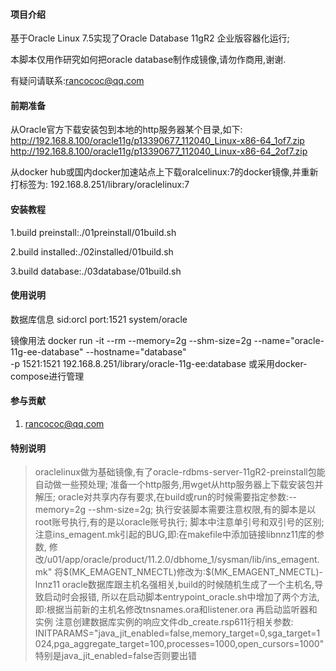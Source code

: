 #### 项目介绍
基于Oracle Linux 7.5实现了Oracle Database 11gR2 企业版容器化运行;

本脚本仅用作研究如何把oracle database制作成镜像,请勿作商用,谢谢.

有疑问请联系:rancococ@qq.com

#### 前期准备
从Oracle官方下载安装包到本地的http服务器某个目录,如下:
http://192.168.8.100/oracle11g/p13390677_112040_Linux-x86-64_1of7.zip
http://192.168.8.100/oracle11g/p13390677_112040_Linux-x86-64_2of7.zip

从docker hub或国内docker加速站点上下载oralcelinux:7的docker镜像,并重新打标签为:
192.168.8.251/library/oraclelinux:7


#### 安装教程
1.build preinstall:./01preinstall/01build.sh

2.build installed:./02installed/01build.sh

3.build database:./03database/01build.sh

#### 使用说明
数据库信息
sid:orcl
port:1521
system/oracle

镜像用法
docker run -it --rm --memory=2g --shm-size=2g --name="oracle-11g-ee-database" --hostname="database" \
           -p 1521:1521 192.168.8.251/library/oracle-11g-ee:database
或采用docker-compose进行管理

#### 参与贡献
1. rancococ@qq.com

#### 特别说明
>oraclelinux做为基础镜像,有了oracle-rdbms-server-11gR2-preinstall包能自动做一些预处理;
>准备一个http服务,用wget从http服务器上下载安装包并解压;
>oracle对共享内存有要求,在build或run的时候需要指定参数:--memory=2g --shm-size=2g;
>执行安装脚本需要注意权限,有的脚本是以root账号执行,有的是以oracle账号执行;
>脚本中注意单引号和双引号的区别;
>注意ins_emagent.mk引起的BUG,即:在makefile中添加链接libnnz11库的参数,
修改/u01/app/oracle/product/11.2.0/dbhome_1/sysman/lib/ins_emagent.mk"
将\$(MK_EMAGENT_NMECTL)修改为:\$(MK_EMAGENT_NMECTL)-lnnz11
>oracle数据库跟主机名强相关,build的时候随机生成了一个主机名,导致启动时会报错,
所以在启动脚本entrypoint_oracle.sh中增加了两个方法,即:根据当前新的主机名修改tnsnames.ora和listener.ora
再启动监听器和实例
>注意创建数据库实例的响应文件db_create.rsp611行相关参数:
INITPARAMS="java_jit_enabled=false,memory_target=0,sga_target=1024,pga_aggregate_target=100,processes=1000,open_cursors=1000"
特别是java_jit_enabled=false否则要出错
